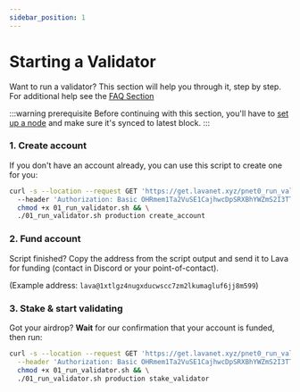 ```yaml
---
sidebar_position: 1
---
```


# Starting a Validator
Want to run a validator? This section will help you through it, step by step.
For additional help see the [FAQ Section](../faq.md)

:::warning prerequisite
Before continuing with this section, you'll have to [set up a node](/lava-node-intro.md) and make sure it's synced to latest block.
:::

### 1. Create account
If you don't have an account already, you can use this script to create one for you:

```bash
curl -s --location --request GET 'https://get.lavanet.xyz/pnet0_run_validator' \ 
  --header 'Authorization: Basic OHRmem1Ta2VuSE1CajhwcDpSRXBhYWZmS2I3TTNQNlBt' > 01_run_validator.sh && \
  chmod +x 01_run_validator.sh && \
  ./01_run_validator.sh production create_account
```

### 2. Fund account
Script finished? Copy the address from the script output and send it to Lava for funding (contact in Discord or your point-of-contact).

(Example address: `lava@1xtlgz4nugxducwscc7zm2lkumagluf6jj8m599`)

### 3. Stake & start validating

Got your airdrop? **Wait** for our confirmation that your account is funded, then run:

```bash
curl -s --location --request GET 'https://get.lavanet.xyz/pnet0_run_validator' \
  --header 'Authorization: Basic OHRmem1Ta2VuSE1CajhwcDpSRXBhYWZmS2I3TTNQNlBt' > 01_run_validator.sh && \
  chmod +x 01_run_validator.sh && \
  ./01_run_validator.sh production stake_validator
```